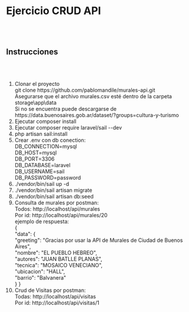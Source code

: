<p align="center"><h1>Ejercicio CRUD API</h1></p>
<br><br>
<h2>Instrucciones</h2>
<br><br>
<ol>
    <li>Clonar el proyecto <br>
            git clone https://github.com/pablomandile/murales-api.git<br>
            Asegurarse que el archivo murales.csv esté dentro de la carpeta storage\app\data <br>
            Si no se encuentra puede descargarse de<br>
            https://data.buenosaires.gob.ar/dataset/?groups=cultura-y-turismo
    </li>
    <li>Ejecutar composer install</li>
    <li>Ejecutar composer require laravel/sail --dev </li>
    <li>php artisan sail:install</li>
    <li>Crear .env con db conection:<br>
            DB_CONNECTION=mysql<br>
            DB_HOST=mysql<br>
            DB_PORT=3306<br>
            DB_DATABASE=laravel<br>
            DB_USERNAME=sail<br>
            DB_PASSWORD=password<br>
    </li>
    <li>./vendor/bin/sail up -d</li>
    <li>./vendor/bin/sail artisan migrate</li>
    <li>./vendor/bin/sail artisan db:seed</li>
    <li>Consulta de murales por postman:<br>
            Todos: http://localhost/api/murales<br>
            Por id: http://localhost/api/murales/20<br>
            ejemplo de respuesta:<br>
            {<br>
                "data": {<br>
                    "greeting": "Gracias por usar la API de Murales de Ciudad de Buenos Aires",<br>
                    "nombre": "EL PUEBLO HEBREO",<br>
                    "autores": "JUAN BATLLE PLANAS",<br>
                    "tecnica": "MOSAICO VENECIANO",<br>
                    "ubicacion": "HALL",<br>
                    "barrio": "Balvanera"<br>
                }
            }
    </li>
    <li>Crud de Visitas por postman:<br>
            Todas: http://localhost/api/visitas<br>
            Por id: http://localhost/api/visitas/1<br>
    </li>
</ol>






















#